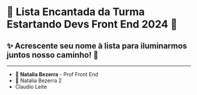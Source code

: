 # 🌈 Lista Encantada da Turma Estartando Devs Front End 2024 🦄

## ✨ Acrescente seu nome à lista para iluminarmos juntos nosso caminho! 🌟

---

- 🌸 **Natalia Bezerra** - Prof Front End
- 🌼 Natalia Bezerra 2
- Claudio Leite
